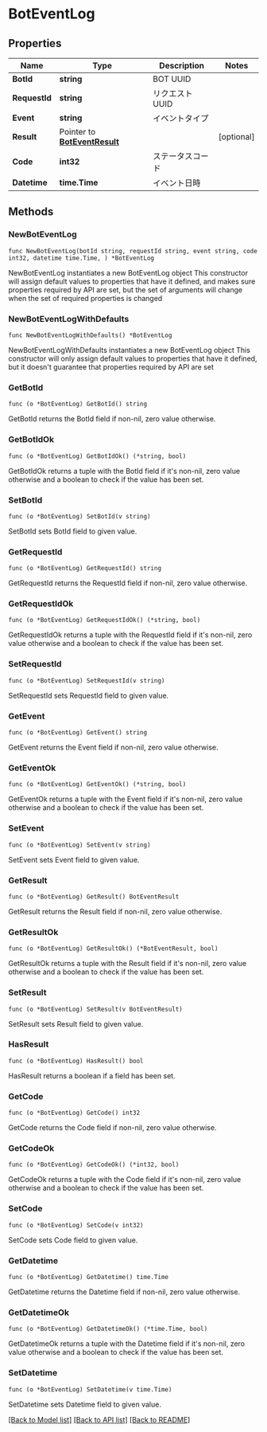 # BotEventLog

## Properties

Name | Type | Description | Notes
------------ | ------------- | ------------- | -------------
**BotId** | **string** | BOT UUID | 
**RequestId** | **string** | リクエストUUID | 
**Event** | **string** | イベントタイプ | 
**Result** | Pointer to [**BotEventResult**](BotEventResult.md) |  | [optional] 
**Code** | **int32** | ステータスコード | 
**Datetime** | **time.Time** | イベント日時 | 

## Methods

### NewBotEventLog

`func NewBotEventLog(botId string, requestId string, event string, code int32, datetime time.Time, ) *BotEventLog`

NewBotEventLog instantiates a new BotEventLog object
This constructor will assign default values to properties that have it defined,
and makes sure properties required by API are set, but the set of arguments
will change when the set of required properties is changed

### NewBotEventLogWithDefaults

`func NewBotEventLogWithDefaults() *BotEventLog`

NewBotEventLogWithDefaults instantiates a new BotEventLog object
This constructor will only assign default values to properties that have it defined,
but it doesn't guarantee that properties required by API are set

### GetBotId

`func (o *BotEventLog) GetBotId() string`

GetBotId returns the BotId field if non-nil, zero value otherwise.

### GetBotIdOk

`func (o *BotEventLog) GetBotIdOk() (*string, bool)`

GetBotIdOk returns a tuple with the BotId field if it's non-nil, zero value otherwise
and a boolean to check if the value has been set.

### SetBotId

`func (o *BotEventLog) SetBotId(v string)`

SetBotId sets BotId field to given value.


### GetRequestId

`func (o *BotEventLog) GetRequestId() string`

GetRequestId returns the RequestId field if non-nil, zero value otherwise.

### GetRequestIdOk

`func (o *BotEventLog) GetRequestIdOk() (*string, bool)`

GetRequestIdOk returns a tuple with the RequestId field if it's non-nil, zero value otherwise
and a boolean to check if the value has been set.

### SetRequestId

`func (o *BotEventLog) SetRequestId(v string)`

SetRequestId sets RequestId field to given value.


### GetEvent

`func (o *BotEventLog) GetEvent() string`

GetEvent returns the Event field if non-nil, zero value otherwise.

### GetEventOk

`func (o *BotEventLog) GetEventOk() (*string, bool)`

GetEventOk returns a tuple with the Event field if it's non-nil, zero value otherwise
and a boolean to check if the value has been set.

### SetEvent

`func (o *BotEventLog) SetEvent(v string)`

SetEvent sets Event field to given value.


### GetResult

`func (o *BotEventLog) GetResult() BotEventResult`

GetResult returns the Result field if non-nil, zero value otherwise.

### GetResultOk

`func (o *BotEventLog) GetResultOk() (*BotEventResult, bool)`

GetResultOk returns a tuple with the Result field if it's non-nil, zero value otherwise
and a boolean to check if the value has been set.

### SetResult

`func (o *BotEventLog) SetResult(v BotEventResult)`

SetResult sets Result field to given value.

### HasResult

`func (o *BotEventLog) HasResult() bool`

HasResult returns a boolean if a field has been set.

### GetCode

`func (o *BotEventLog) GetCode() int32`

GetCode returns the Code field if non-nil, zero value otherwise.

### GetCodeOk

`func (o *BotEventLog) GetCodeOk() (*int32, bool)`

GetCodeOk returns a tuple with the Code field if it's non-nil, zero value otherwise
and a boolean to check if the value has been set.

### SetCode

`func (o *BotEventLog) SetCode(v int32)`

SetCode sets Code field to given value.


### GetDatetime

`func (o *BotEventLog) GetDatetime() time.Time`

GetDatetime returns the Datetime field if non-nil, zero value otherwise.

### GetDatetimeOk

`func (o *BotEventLog) GetDatetimeOk() (*time.Time, bool)`

GetDatetimeOk returns a tuple with the Datetime field if it's non-nil, zero value otherwise
and a boolean to check if the value has been set.

### SetDatetime

`func (o *BotEventLog) SetDatetime(v time.Time)`

SetDatetime sets Datetime field to given value.



[[Back to Model list]](../README.md#documentation-for-models) [[Back to API list]](../README.md#documentation-for-api-endpoints) [[Back to README]](../README.md)


